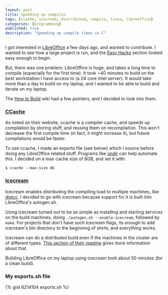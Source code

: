 ```yaml
---
layout: post
title: Speeding up compiles
tags: [ccache, icecream, distributed, compile, linux, libreoffice]
categories: [programming]
published: true
description: "Speeding up compile times in C"
---
```


I got interested in [LibreOffice][1] a few days ago, and wanted to contribute. I wanted to see how a large project is run, and the [Easy Hacks][2] section looked easy enough to begin.

But, there was one problem: LibreOffice is huge, and takes a long time to compile (especially for the first time). It took ~40 minutes to build on the best workstation I have access to (a 24 core intel server). It would take more than a day to build on my laptop, and I wanted to be able to build and iterate on my laptop.

The [How to Build][3] wiki had a few pointers, and I decided to look into them.


### [CCache][4]

As noted on their website, ccache is a compiler cache, and speeds up compilation by storing stuff, and reusing them on recompilation. This won't decrease the first compile time (in fact, it might increase it), but future compilations would be faster.

To use ccache, I made an exports file (see below) which I source before doing any LibreOffice related stuff. Programs like [ondir](5) can help automate this. I decided on a max cache size of 8GB, and set it with:

    $ ccache --max-size 8G

### [Icecream][6]

Icecream enables distributing the compiling load to multiple machines, like [distcc][7]. I decided to go with icecream because support for it is built into LibreOffice's autogen.sh.

Using icecream turned out to be as simple as installing and starting services on the build machines, doing `./autogen.sh --enable-icecream`, followed by `make`. For projects that don't have such icecream flags, its enough to add icecream's bin directory to the beginning of `$PATH`, and everything works.

Icecream can do a distributed build even if the machines in the cluster are of different types. [This section of their readme][8] gives more information about that.

Building LibreOffice on my laptop using icecream took about 50 minutes (for a clean build).

### My exports.sh file

{% gist 6214104 exports.sh %}

[1]: http://www.libreoffice.org/
[2]: https://wiki.documentfoundation.org/Easy_Hacks
[3]: https://wiki.documentfoundation.org/Development/How_to_build
[4]: http://ccache.samba.org/
[5]: http://swapoff.org/ondir.html
[6]: https://github.com/icecc/icecream
[7]: https://code.google.com/p/distcc/
[8]: https://github.com/icecc/icecream#using-icecream-in-heterogeneous-environments


